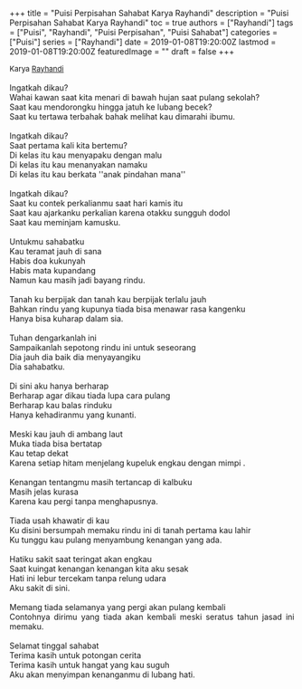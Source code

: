 +++
title = "Puisi Perpisahan Sahabat Karya Rayhandi"
description = "Puisi Perpisahan Sahabat Karya Rayhandi"
toc = true
authors = ["Rayhandi"]
tags = ["Puisi", "Rayhandi", "Puisi Perpisahan", "Puisi Sahabat"]
categories = ["Puisi"]
series = ["Rayhandi"]
date = 2019-01-08T19:20:00Z
lastmod = 2019-01-08T19:20:00Z
featuredImage = ""
draft = false
+++

<div style="text-align: justify;">
<div style="font-size: small;">Karya <a href="/authors/rayhandi/" target="_blank">Rayhandi</a></div><br />
Ingatkah dikau?<br />Wahai kawan saat kita menari di bawah hujan saat pulang sekolah?<br />Saat kau mendorongku hingga jatuh ke lubang becek?<br />Saat ku tertawa terbahak bahak melihat kau dimarahi ibumu.<br /><br />Ingatkah dikau?<br />Saat pertama kali kita bertemu?<br />Di kelas itu kau menyapaku dengan malu<br />Di kelas itu kau menanyakan namaku<br />Di kelas itu kau berkata ''anak pindahan mana''<br /><br />Ingatkah dikau?<br />Saat ku contek perkalianmu saat hari kamis itu<br />Saat kau ajarkanku perkalian karena otakku sungguh dodol<br />Saat kau meminjam kamusku.<br /><br />Untukmu sahabatku<br />Kau teramat jauh di sana<br />Habis doa kukunyah<br />Habis mata kupandang<br />Namun kau masih jadi bayang rindu.<br /><br />Tanah ku berpijak dan tanah kau berpijak terlalu jauh<br />Bahkan rindu yang kupunya tiada bisa menawar rasa kangenku<br />Hanya bisa kuharap dalam sia.<br /><br />Tuhan dengarkanlah ini<br />Sampaikanlah sepotong rindu ini untuk seseorang<br />Dia jauh dia baik dia menyayangiku<br />Dia sahabatku.<br /><br />Di sini aku hanya berharap<br />Berharap agar dikau tiada lupa cara pulang<br />Berharap kau balas rinduku<br />Hanya kehadiranmu yang kunanti.<br /><br />Meski kau jauh di ambang laut<br />Muka tiada bisa bertatap<br />Kau tetap dekat<br />Karena setiap hitam menjelang kupeluk engkau dengan mimpi .<br /><br />Kenangan tentangmu masih tertancap di kalbuku<br />Masih jelas kurasa<br />Karena kau pergi tanpa menghapusnya.<br /><br />Tiada usah khawatir di kau<br />Ku disini bersumpah memaku rindu ini di tanah pertama kau lahir<br />Ku tunggu kau pulang menyambung kenangan yang ada.<br /><br />Hatiku sakit saat teringat akan engkau<br />Saat kuingat kenangan kenangan kita aku sesak<br />Hati ini lebur tercekam tanpa relung udara<br />Aku sakit di sini.<br /><br />Memang tiada selamanya yang pergi akan pulang kembali<br />Contohnya dirimu yang tiada akan kembali meski seratus tahun jasad ini memaku.<br /><br />Selamat tinggal sahabat<br />Terima kasih untuk potongan cerita<br />Terima kasih untuk hangat yang kau suguh<br />Aku akan menyimpan kenanganmu di lubang hati.</div>
